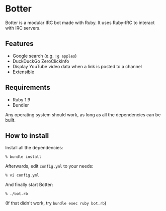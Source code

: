 # Botter

Botter is a modular IRC bot made with Ruby.  It uses Ruby-IRC to interact with
IRC servers.

## Features

* Google search (e.g. `!g apples`)
* DuckDuckGo ZeroClickInfo
* Display YouTube video data when a link is posted to a channel
* Extensible

## Requirements

* Ruby 1.9
* Bundler

Any operating system should work, as long as all the dependencies can be built.

## How to install

Install all the dependencies:

    % bundle install

Afterwards, edit `config.yml` to your needs:

    % vi config.yml

And finally start Botter:

    % ./bot.rb

(If that didn't work, try `bundle exec ruby bot.rb`)
